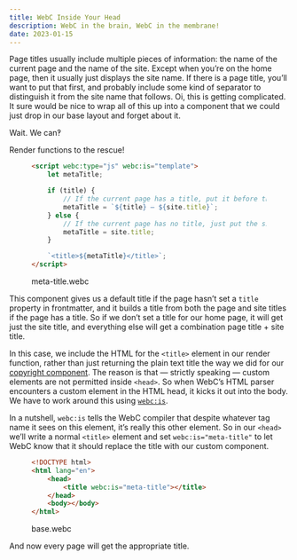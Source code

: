 ```yaml
---
title: WebC Inside Your Head
description: WebC in the brain, WebC in the membrane!
date: 2023-01-15
---
```


Page titles usually include multiple pieces of information: the name of the current page and the name of the site.
Except when you’re on the home page, then it usually just displays the site name.
If there is a page title, you’ll want to put that first, and probably include some kind of separator to distinguish it from the site name that follows.
Oi, this is getting complicated.
It sure would be nice to wrap all of this up into a component that we could just drop in our base layout and forget about it.

Wait.
We can‽

Render functions to the rescue!

<figure>

```html
<script webc:type="js" webc:is="template">
	let metaTitle;

	if (title) {
		// If the current page has a title, put it before the site title
		metaTitle = `${title} — ${site.title}`;
	} else {
		// If the current page has no title, just put the site title
		metaTitle = site.title;
	}

	`<title>${metaTitle}</title>`;
</script>
```

<figcaption>meta-title.webc</figcaption>

</figure>

This component gives us a default title if the page hasn’t set a `title` property in frontmatter, and it builds a title from both the page and site titles if the page has a title.
So if we don’t set a title for our home page, it will get just the site title, and everything else will get a combination page title + site title.

In this case, we include the HTML for the `<title>` element in our render function, rather than just returning the plain text title the way we did for our [copyright component](/recipes/generating-dynamic-data/).
The reason is that — strictly speaking — custom elements are not permitted inside `<head>`.
So when WebC’s HTML parser encounters a custom element in the HTML head, it kicks it out into the body.
We have to work around this using [`webc:is`](https://www.11ty.dev/docs/languages/webc/#webcis).

In a nutshell, `webc:is` tells the WebC compiler that despite whatever tag name it sees on this element, it’s really this other element.
So in our `<head>` we’ll write a normal `<title>` element and set `webc:is="meta-title"` to let WebC know that it should replace the title with our custom component.

<figure>

```html
<!DOCTYPE html>
<html lang="en">
	<head>
		<title webc:is="meta-title"></title>
	</head>
	<body></body>
</html>
```

<figcaption>base.webc</figcaption>
</figure>

And now every page will get the appropriate title.
